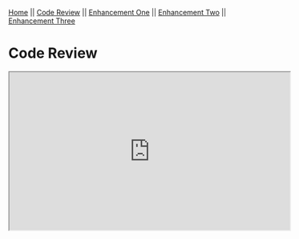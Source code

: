 [Home](README.md)  ||  [Code Review](CodeReview.md)  ||  [Enhancement One](enhancement1.md)  ||  [Enhancement Two](enhancement2.md)  ||  [Enhancement Three](enhancement3.md)

# Code Review

<center><iframe width="560" height="315" src="https://youtu.be/CXa5qNEe1Zg" frameboarder="0" allow="accelerometer; autoplay; clipboard-write; encrypted-media; gyroscope; picture-in-picture" allowfullscreen></iframe></center>
